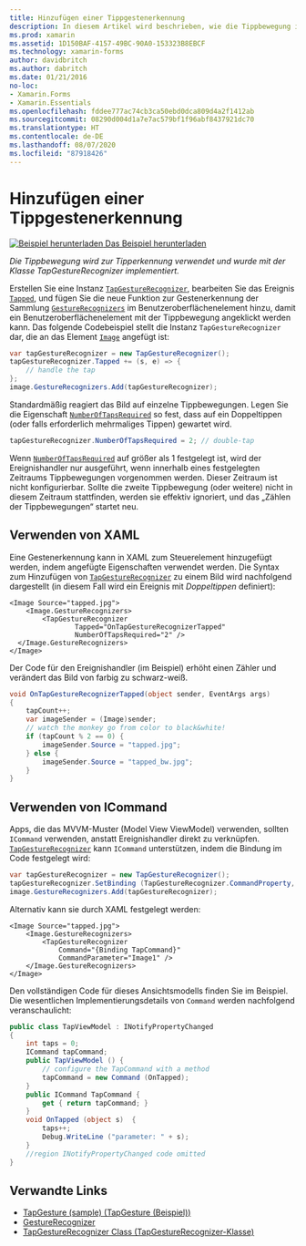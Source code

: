 ```yaml
---
title: Hinzufügen einer Tippgestenerkennung
description: In diesem Artikel wird beschrieben, wie die Tippbewegung in einer Xamarin.Forms-App für die Tipperkennung verwendet wird. Die Tipperkennung wurde mit der Klasse TapGestureRecognizer implementiert.
ms.prod: xamarin
ms.assetid: 1D150BAF-4157-49BC-90A0-153323B8EBCF
ms.technology: xamarin-forms
author: davidbritch
ms.author: dabritch
ms.date: 01/21/2016
no-loc:
- Xamarin.Forms
- Xamarin.Essentials
ms.openlocfilehash: fddee777ac74cb3ca50ebd0dca809d4a2f1412ab
ms.sourcegitcommit: 08290d004d1a7e7ac579bf1f96abf8437921dc70
ms.translationtype: HT
ms.contentlocale: de-DE
ms.lasthandoff: 08/07/2020
ms.locfileid: "87918426"
---
```

# <a name="add-a-tap-gesture-recognizer"></a>Hinzufügen einer Tippgestenerkennung

[![Beispiel herunterladen](~/media/shared/download.png) Das Beispiel herunterladen](https://docs.microsoft.com/samples/xamarin/xamarin-forms-samples/workingwithgestures-tapgesture)

_Die Tippbewegung wird zur Tipperkennung verwendet und wurde mit der Klasse TapGestureRecognizer implementiert._

Erstellen Sie eine Instanz [`TapGestureRecognizer`](xref:Xamarin.Forms.TapGestureRecognizer), bearbeiten Sie das Ereignis [`Tapped`](xref:Xamarin.Forms.TapGestureRecognizer.Tapped), und fügen Sie die neue Funktion zur Gestenerkennung der Sammlung [`GestureRecognizers`](xref:Xamarin.Forms.View.GestureRecognizers) im Benutzeroberflächenelement hinzu, damit ein Benutzeroberflächenelement mit der Tippbewegung angeklickt werden kann. Das folgende Codebeispiel stellt die Instanz `TapGestureRecognizer` dar, die an das Element [`Image`](xref:Xamarin.Forms.Image) angefügt ist:

```csharp
var tapGestureRecognizer = new TapGestureRecognizer();
tapGestureRecognizer.Tapped += (s, e) => {
    // handle the tap
};
image.GestureRecognizers.Add(tapGestureRecognizer);
```

Standardmäßig reagiert das Bild auf einzelne Tippbewegungen. Legen Sie die Eigenschaft [`NumberOfTapsRequired`](xref:Xamarin.Forms.TapGestureRecognizer.NumberOfTapsRequired) so fest, dass auf ein Doppeltippen (oder falls erforderlich mehrmaliges Tippen) gewartet wird.

```csharp
tapGestureRecognizer.NumberOfTapsRequired = 2; // double-tap
```

Wenn [`NumberOfTapsRequired`](xref:Xamarin.Forms.TapGestureRecognizer.NumberOfTapsRequired) auf größer als 1 festgelegt ist, wird der Ereignishandler nur ausgeführt, wenn innerhalb eines festgelegten Zeitraums Tippbewegungen vorgenommen werden. Dieser Zeitraum ist nicht konfigurierbar. Sollte die zweite Tippbewegung (oder weitere) nicht in diesem Zeitraum stattfinden, werden sie effektiv ignoriert, und das „Zählen der Tippbewegungen“ startet neu.

## <a name="using-xaml"></a>Verwenden von XAML

Eine Gestenerkennung kann in XAML zum Steuerelement hinzugefügt werden, indem angefügte Eigenschaften verwendet werden. Die Syntax zum Hinzufügen von [`TapGestureRecognizer`](xref:Xamarin.Forms.TapGestureRecognizer) zu einem Bild wird nachfolgend dargestellt (in diesem Fall wird ein Ereignis mit *Doppeltippen* definiert):

```xaml
<Image Source="tapped.jpg">
    <Image.GestureRecognizers>
        <TapGestureRecognizer
                Tapped="OnTapGestureRecognizerTapped"
                NumberOfTapsRequired="2" />
  </Image.GestureRecognizers>
</Image>
```

Der Code für den Ereignishandler (im Beispiel) erhöht einen Zähler und verändert das Bild von farbig zu schwarz-weiß.

```csharp
void OnTapGestureRecognizerTapped(object sender, EventArgs args)
{
    tapCount++;
    var imageSender = (Image)sender;
    // watch the monkey go from color to black&white!
    if (tapCount % 2 == 0) {
        imageSender.Source = "tapped.jpg";
    } else {
        imageSender.Source = "tapped_bw.jpg";
    }
}
```

## <a name="using-icommand"></a>Verwenden von ICommand

Apps, die das MVVM-Muster (Model View ViewModel) verwenden, sollten `ICommand` verwenden, anstatt Ereignishandler direkt zu verknüpfen. [`TapGestureRecognizer`](xref:Xamarin.Forms.TapGestureRecognizer) kann `ICommand` unterstützen, indem die Bindung im Code festgelegt wird:

```csharp
var tapGestureRecognizer = new TapGestureRecognizer();
tapGestureRecognizer.SetBinding (TapGestureRecognizer.CommandProperty, "TapCommand");
image.GestureRecognizers.Add(tapGestureRecognizer);
```

Alternativ kann sie durch XAML festgelegt werden:

```xaml
<Image Source="tapped.jpg">
    <Image.GestureRecognizers>
        <TapGestureRecognizer
            Command="{Binding TapCommand}"
            CommandParameter="Image1" />
    </Image.GestureRecognizers>
</Image>
```

Den vollständigen Code für dieses Ansichtsmodells finden Sie im Beispiel. Die wesentlichen Implementierungsdetails von `Command` werden nachfolgend veranschaulicht:

```csharp
public class TapViewModel : INotifyPropertyChanged
{
    int taps = 0;
    ICommand tapCommand;
    public TapViewModel () {
        // configure the TapCommand with a method
        tapCommand = new Command (OnTapped);
    }
    public ICommand TapCommand {
        get { return tapCommand; }
    }
    void OnTapped (object s)  {
        taps++;
        Debug.WriteLine ("parameter: " + s);
    }
    //region INotifyPropertyChanged code omitted
}
```

## <a name="related-links"></a>Verwandte Links

- [TapGesture (sample) (TapGesture (Beispiel))](https://docs.microsoft.com/samples/xamarin/xamarin-forms-samples/workingwithgestures-tapgesture)
- [GestureRecognizer](xref:Xamarin.Forms.GestureRecognizer)
- [TapGestureRecognizer Class (TapGestureRecognizer-Klasse)](xref:Xamarin.Forms.TapGestureRecognizer)
